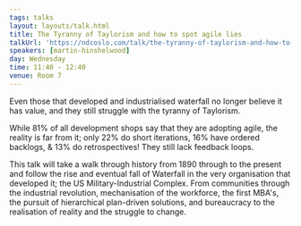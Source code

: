 ```yaml
---
tags: talks
layout: layouts/talk.html
title: The Tyranny of Taylorism and how to spot agile lies
talkUrl: 'https://ndcoslo.com/talk/the-tyranny-of-taylorism-and-how-to-spot-agile-lies/'
speakers: [martin-hinshelwood]
day: Wednesday
time: 11:40 - 12:40
venue: Room 7
---
```

Even those that developed and industrialised waterfall no longer believe it has value, and they still struggle with the tyranny of Taylorism.

While 81% of all development shops say that they are adopting agile, the reality is far from it; only 22% do short iterations, 16% have ordered backlogs, & 13% do retrospectives! They still lack feedback loops.

This talk will take a walk through history from 1890 through to the present and follow the rise and eventual fall of Waterfall in the very organisation that developed it; the US Military-Industrial Complex. From communities through the industrial revolution, mechanisation of the workforce, the first MBA's, the pursuit of hierarchical plan-driven solutions, and bureaucracy to the realisation of reality and the struggle to change.
